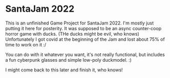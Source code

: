 # SantaJam 2022

This is an unfinished Game Project for SantaJam 2022. I'm mostly just putting it here for posterity. It was supposed to be an async counter-coop horror game with ducks. (THe ducks might be evil, who knows) Unfortunately I got covid at the beginning of the Jam and lost about 75% of time to work on it :/

You can do with it whatever you want, it's not really functional, but includes a fun cyberpunk glasses and simple low-poly duckmodel. :) 

I might come back to this later and finish it, who knows!